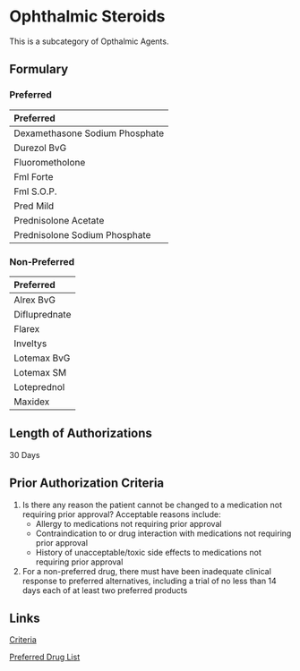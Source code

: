 # Ophthalmic Steroids

This is a subcategory of Opthalmic Agents.

## Formulary

### Preferred

| Preferred                      |
| :----------------------------- |
| Dexamethasone Sodium Phosphate |
| Durezol BvG                    |
| Fluorometholone                |
| Fml Forte                      |
| Fml S.O.P.                     |
| Pred Mild                      |
| Prednisolone Acetate           |
| Prednisolone Sodium Phosphate  |

### Non-Preferred

| Preferred     |
| :------------ |
| Alrex BvG     |
| Difluprednate |
| Flarex        |
| Inveltys      |
| Lotemax BvG   |
| Lotemax SM    |
| Loteprednol   |
| Maxidex       |

## Length of Authorizations

30 Days

## Prior Authorization Criteria

1.  Is there any reason the patient cannot be changed to a medication not requiring prior approval? Acceptable reasons include:
    -   Allergy to medications not requiring prior approval
    -   Contraindication to or drug interaction with medications not requiring prior approval
    -   History of unacceptable/toxic side effects to medications not requiring prior approval
2.  For a non-preferred drug, there must have been inadequate clinical response to preferred alternatives, including a trial of no less than 14 days each of at least two preferred products

## Links

[Criteria](https://pharmacy.medicaid.ohio.gov/sites/default/files/20221001_UPDL_Criteria_APPROVED.pdf#page=87)

[Preferred Drug List](https://pharmacy.medicaid.ohio.gov/sites/default/files/20221001_UPDL_APPROVED_.pdf#page=29)
